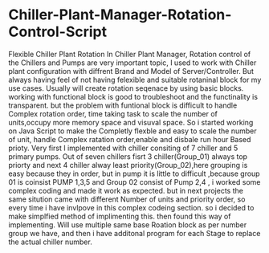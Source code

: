 # Chiller-Plant-Manager-Rotation-Control-Script
Flexible Chiller Plant Rotation
In Chiller Plant Manager, Rotation control of the Chillers and Pumps are very important topic,
I used to work with Chiller plant configuration with diffrent Brand and Model of Server/Controller.
But always having feel of not having felexible and suitable rotaninal block for my use cases.
Usually will create rotation seqenace by using basic blocks.
working with functional block is good to troubleshoot and the functinality is transparent.
but the problem with funtional block is difficult to handle Complex rotation order, time taking task to scale the number of units,occupy more memory space and visuval space.
So i started working on Java Script to make the Completly flexble and easy to scale the number of unit, handle Complex ratation order,enable and disbale run hour Based prioty.
Very first I implemented with chiller consiting of 7 chiller and 5 primary pumps.
Out of seven chillers fisrt 3 chiller(Group_01) always top priorty and  next 4 chiller alway least priority(Group_02),here grouping is easy because they in order,
but in pump it is little to difficult ,because group 01 is coinsist PUMP 1,3,5 and Group 02 consist of Pump 2,4 , 
i worked some complex coding and made it work as expected.
but in next projects the same sitution came with different Number of units and priority order, so every time i have invlpove in this complex codeing section.
so i decided to make simplfied method of implimenting this.
then found this way of implementing.
Will use multiple same base Roation block as per number group we have, and then i have additonal program for each Stage to replace the actual chiller number.
